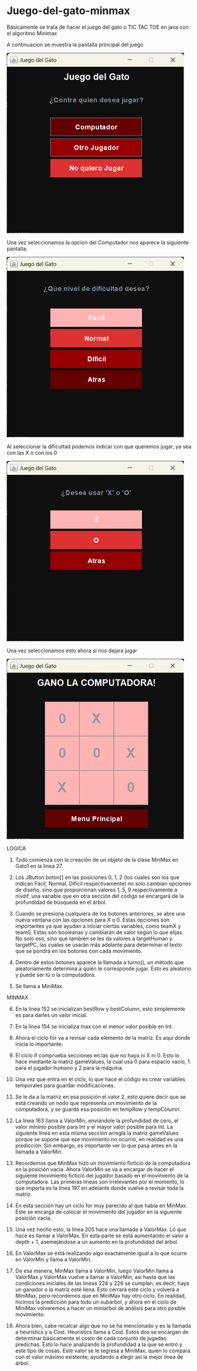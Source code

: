 # Juego-del-gato-minmax

Básicamente se trata de hacer el juego del gato o TIC TAC TOE en java con el algoritmo Minimax


A continuacion se muestra la pantalla principal del juego

![Descripción de la imagen](img1.png)

Una vez seleccionamos la opcion del Computador nos aparece la siguiente pantalla:

![Descripción de la imagen](img2.png)

Al seleccionar la dificultad podemos indicar con que queremos jugar, ya sea con las X o con los 0

![Descripción de la imagen](img3.png)

Una vez seleccionamos esto ahora si nos dejara jugar

![Descripción de la imagen](img4.png)

LOGICA

1. Todo comienza con la creación de un objeto de la clase MinMax en Gato1 en la línea 27.
   
2. Los JButton boton[] en las posiciones 0, 1, 2 (los cuales son los que indican Fácil, Normal, Difícil respectivamente) no solo cambian opciones de diseño, sino que proporcionan valores 1, 5, 9 respectivamente a nivdif, una variable que en otra sección del código se encargará de la profundidad de búsqueda en el árbol.

3. Cuando se presiona cualquiera de los botones anteriores, se abre una nueva ventana con las opciones para X o 0. Estas opciones son importantes ya que ayudan a iniciar ciertas variables, como teamX y team0. Estas son booleanas y cambiarán de valor según lo que elijas. No solo eso, sino que también se les da valores a targetHuman y targetPC, las cuales se usarán más adelante para determinar el texto que se pondrá en los botones con cada movimiento.
   
4. Dentro de estos botones aparece la llamada a turno(), un método que aleatoriamente determina a quién le corresponde jugar. Esto es aleatorio y puede ser tú o la computadora.
   
5. Se llama a MiniMax.
    
MINMAX

6. En la línea 152 se inicializan bestRow y bestColumn, esto simplemente es para darles un valor inicial.

7. En la línea 154 se inicializa max con el menor valor posible en Int.
    
8. Ahora el ciclo for va a revisar cada elemento de la matriz. Es aquí donde inicia lo importante.
    
9. El ciclo if comprueba secciones en las que no haya ni X ni 0. Esto lo hace mediante la matriz gameValues, la cual usa 0 para espacio vacío, 1 para el jugador humano y 2 para la máquina.
    
10. Una vez que entra en el ciclo, lo que hace el código es crear variables temporales para guardar modificaciones.
    
11. Se le da a la matriz en esa posición el valor 2, esto quiere decir que se está creando un nodo que representa un movimiento de la computadora, y se guarda esa posición en tempRow y tempColumn.
    
12. La línea 163 llama a ValorMin, enviándole la profundidad de cero, el valor mínimo posible para Int y el mayor valor posible para Int. La siguiente línea en esta misma sección arregla la matriz gameValues porque se supone que ese movimiento no ocurrió, en realidad es una predicción. Sin embargo, es importante ver lo que pasa antes en la llamada a ValorMin.
    
13. Recordemos que MinMax hizo un movimiento ficticio de la computadora en la posición vacía. Ahora ValorMin se va a encargar de hacer el siguiente movimiento ficticio del jugador basado en el movimiento de la computadora. Las primeras líneas son irrelevantes por el momento, lo que importa es la línea 197 en adelante donde vuelve a revisar toda la matriz.
    
14. En esta sección hay un ciclo for muy parecido al que había en MinMax. Este se encarga de colocar el movimiento del jugador en la siguiente posición vacía.
    
15. Una vez hecho esto, la línea 205 hace una llamada a ValorMax. Lo que hace es llamar a ValorMax. En esta parte se está aumentando el valor a depth + 1, asemejándose a un aumento en la profundidad del árbol.

16. En ValorMax se está realizando algo exactamente igual a lo que ocurre en ValorMin y llama a ValorMin.

17. De esa manera, MinMax llama a ValorMin, luego ValorMin llama a ValorMax y ValorMax vuelve a llamar a ValorMin, así hasta que las condiciones iniciales de las líneas 224 y 226 se cumplan, es decir, haya un ganador o la matriz esté llena. Esto cerrará este ciclo y volverá a MiniMax, pero recordemos que en MiniMax hay otro ciclo. En realidad, hicimos la predicción para todo un subárbol, y ahora en el ciclo de MiniMax volveremos a hacer un miniarbol de análisis para otro posible movimiento.

18. Ahora bien, cabe recalcar algo que no se ha mencionado y es la llamada a heuristics y a Cost. Heuristics llama a Cost. Estos dos se encargan de determinar básicamente el costo de cada conjunto de jugadas predichas. Esto lo hace analizando la profundidad a la que se entró y este tipo de cosas. Este valor se le regresa a MiniMax, quien lo compara con el valor máximo existente, ayudando a elegir así la mejor línea de árbol.


